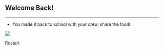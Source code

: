 ## Welcome Back!

---

* You made it back to school with your crew, share the food!

![](https://nknsd.org/wp-content/uploads/2015/08/Welcome-Back.jpg)

[Restart](../home.md)
